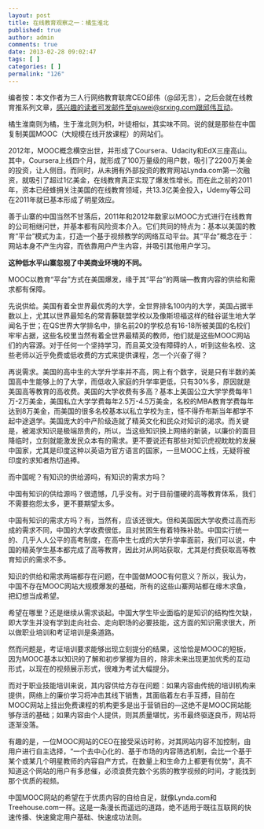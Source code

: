 ```yaml
---
layout: post
title: 在线教育观察之一：橘生淮北
published: true
author: admin
comments: true
date: 2013-02-28 09:02:47
tags: [ ]
categories: [ ]
permalink: "126"
---
```

编者按：本文作者为三人行网络教育联席CEO邱伟（@邱无言），之后会就在线教育推系列文章，感兴趣的读者可发邮件至qiuwei@srxing.com跟邱伟互动。
  

  
橘生淮南则为橘，生于淮北则为枳，叶徒相似，其实味不同。说的就是那些在中国复制美国MOOC（大规模在线开放课程）的网站们。

2012年，MOOC概念横空出世，并形成了Coursera、Udacity和EdX三座高山。其中，Coursera上线四个月，就形成了100万量级的用户数，吸引了2200万美金的投资，让人侧目。而同时，从未拥有外部投资的教育网站Lynda.com第一次融资，就吸引了超过1亿美金，在线教育真正实现了爆发性增长。而在此之前的2011年，资本已经蜂拥关注美国的在线教育领域，共13.3亿美金投入，Udemy等公司在2011年就已基本形成了明星效应。

善于山寨的中国当然不甘落后，2011年和2012年数家以MOOC方式进行在线教育的公司相继问世，并基本都有风险资本介入。它们共同的特点为：基本以美国的教育“平台”模式为主，打造一个基于视频教学的网络互动平台。其“平台”概念在于：网站本身不产生内容，而依靠用户产生内容，并吸引其他用户学习。

**这种低水平山寨忽视了中美商业环境的不同。**

MOOC以教育“平台”方式在美国爆发，缘于其“平台”的两端—教育内容的供给和需求都有保障。

先说供给。美国有着全世界最优秀的大学，全世界排名100内的大学，美国占据半数以上，尤其以世界最知名的常青藤联盟学校以及像斯坦福这样的硅谷诞生地大学闻名于世；在QS世界大学排名中，排名前20的学校总有16-18所被美国的名校们牢牢占据，这些名校里当然有着全世界最精英的教师，他们就是这些MOOC网站们的内容源。对于任何一个坚持学习，而且英文没有障碍的人，听到这些名校、这些老师以近乎免费或低收费的方式来提供课程，怎一个兴奋了得？

再说需求。美国的高中生的大学升学率并不高，网上有个数字，说是只有半数的美国高中生能够上的了大学，而低收入家庭的升学率更低，只有30%多，原因就是美国高等教育的高收费。美国的大学收费有多高？基本上美国公立大学学费每年1万-2万美金，美国私立大学学费每年2.5万-4.5万美金，名校的MBA教育学费每年达到8万美金，而美国的很多名校基本以私立学校为主，怪不得乔布斯当年都学不起中途退学。美国庞大的中产阶级造就了精英文化和民众对知识的渴求。而关键是，被渴求知识是极端昂贵的，所以，当这些知识换上网络的新装，以廉价的面目降临时，立刻就能激发民众本有的需求。更不要说还有那些对知识虎视眈眈的发展中国家，尤其是印度这种以英语为官方语言的国家，一旦MOOC上线，无疑将被印度的求知者热切追捧。

而中国呢？有知识的供给源吗，有知识的需求方吗？

中国有知识的供给源吗？很遗憾，几乎没有。对于目前僵硬的高等教育体系，我们不需要抱怨太多，更不要期望太多。

中国有知识的需求方吗？有，当然有，应该还很大。但和美国因大学收费过高而形成的需求不同，中国的大学收费很低，且对贫困生有着特殊补助。中国实行统一的、几乎人人公平的高考制度，在高中生七成的大学升学率面前，我们可以说，中国的精英学生基本都完成了高等教育，因此对从网站获取，尤其是付费获取高等教育知识的需求不多。

知识的供给和需求两端都存在问题，在中国做MOOC有何意义？所以，我认为，中国不存在MOOC网站大规模爆发的基础，所有的这些山寨网站都在缘木求鱼，把幻想当成希望。

希望在哪里？还是继续从需求谈起。中国大学生毕业面临的是知识的结构性欠缺，即大学生并没有学到走向社会、走向职场的必要技能，这方面的知识需求很大，所以做职业培训和考证培训是条道路。

然而问题是，考证培训要求能够出现立刻提分的结果，这恰恰是MOOC的短板，因为MOOC基本以知识的了解和初步掌握为目的，除非未来出现更加优秀的互动形式，以现在的视频展示形式，很难为考试大幅提分。

而对于职业技能培训来说，其内容供给方存在问题：如果内容由传统的培训机构来提供，网络上的廉价学习将冲击其线下销售，其面临着左右手互搏，目前在MOOC网站上挂出免费课程的机构更多是出于营销目的—这绝不是MOOC网站能够存活的基础；如果内容由个人提供，则其质量堪忧，劣币最终驱逐良币，网站将逐渐没落。

有趣的是，一位MOOC网站的CEO在接受采访时称，对其网站内容不加控制，由用户进行自主选择，“一个去中心化的、基于市场的内容筛选机制，会比一个基于某个或某几个明星教师的内容自产方式，在数量上和生命力上都更有优势”，真不知道这个网站的用户有多悲催，必须浪费完数个劣质的教学视频的时间，才能找到那个优质的视频。

中国MOOC网站的希望在于优质内容的自给自足，就像Lynda.com和Treehouse.com一样。这是一条漫长而遥远的道路，绝不适用于既往互联网的快速传播、快速奠定用户基础、快速成功法则。